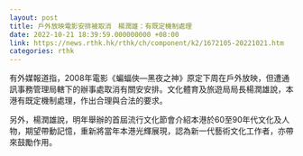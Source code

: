 ```yaml
---
layout: post
title: 戶外放映電影安排被取消　楊潤雄：有既定機制處理
date: 2022-10-21 18:39:59.000000000 +08:00
link: https://news.rthk.hk/rthk/ch/component/k2/1672105-20221021.htm
categories: rthk
---
```


有外媒報道指，2008年電影《蝙蝠俠—黑夜之神》原定下周在戶外放映，但遭通訊事務管理局轄下的辦事處取消有關安安排。文化體育及旅遊局局長楊潤雄說，本港有既定機制處理，作出合理與合法的要求。

另外，楊潤雄說，明年舉辦的首屆流行文化節會介紹本港於60至90年代文化及人物，期望帶動記憶，重新將當年本港光輝展現，認為新一代藝術文化工作者，亦帶來鼓勵作用。
